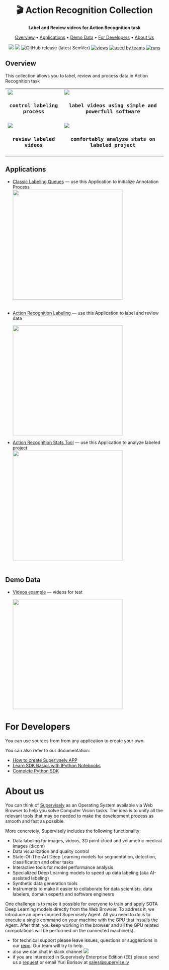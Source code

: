 <div align="center" markdown>
  
<h1 align="center" style="border-bottom: 0"> 🎬 Action Recognition Collection </h1>

  <p align="center"><b>Label and Review videos for Action Recognition task</b></p>

  
<p align="center">
  <a href="#Overview">Overview</a> •
  <a href="#Applications">Applications</a> •
  <a href="#Demo-Data">Demo Data</a> •
  <a href="#For-Developers">For Developers</a> •
  <a href="#About-Us">About Us</a>
</p>

[![](https://img.shields.io/badge/supervisely-ecosystem-brightgreen)](https://ecosystem.supervise.ly/apps/supervisely-ecosystem/collection-action-recognition)
[![](https://img.shields.io/badge/slack-chat-green.svg?logo=slack)](https://supervise.ly/slack)
![GitHub release (latest SemVer)](https://img.shields.io/github/v/release/supervisely-ecosystem/collection-action-recognition)
[![views](https://app.supervise.ly/public/api/v3/ecosystem.counters?repo=supervisely-ecosystem/collection-action-recognition&counter=views&label=views)](https://supervise.ly)
[![used by teams](https://app.supervise.ly/public/api/v3/ecosystem.counters?repo=supervisely-ecosystem/collection-action-recognition&counter=downloads&label=used%20by%20teams)](https://supervise.ly)
[![runs](https://app.supervise.ly/public/api/v3/ecosystem.counters?repo=supervisely-ecosystem/collection-action-recognition&counter=runs&label=runs&123)](https://supervise.ly)


  
</div>

## Overview

This collection allows you to label, review and process data in Action Recognition task   

<table>
    <tr style="width: 100%">
        <td >
          <img src="https://imgur.com/CBAvlra.png" style=""/>
            <h4 align="center" style="font-family:'Lucida Console', monospace; padding-top: 3px; padding-bottom: 0">control labeling process</h4>
        </td>
        <td>
          <img src="https://imgur.com/tWwE977.png" style=""/>
            <h4 align="center" style="font-family:'Lucida Console', monospace; padding-top: 3px; padding-bottom: 0">label videos using simple and powerfull software</h4> 
        </td>
    </tr>
    <tr>
        <td>
          <img src="https://imgur.com/1JPMeTf.png" style=""/>
            <h4 align="center" style="font-family:'Lucida Console', monospace; padding-top: 3px">review labeled videos</h4> 
        </td>
        <td>
          <img src="https://imgur.com/MKp69jg.png" style=""/>
            <h4 align="center" style="font-family:'Lucida Console', monospace; padding-top: 3px">comfortably analyze stats on labeled project</h4> 
        </td>
    </tr>
    
</table>


## Applications


- [Classic Labeling Queues](https://ecosystem.supervise.ly/apps/labeling-queues) — use this Application to initialize Annotation Process   
  <img data-key="sly-module-link" data-module-slug="supervisely-ecosystem/labeling-queues" src="https://imgur.com/Fq8uLnl.png" width="350px" style='padding-bottom: 20px'/>
  
- [Action Recognition Labeling](https://ecosystem.supervise.ly/apps/action-recognition-labeling) — use this Application to label and review data  

    <img data-key="sly-module-link" data-module-slug="supervisely-ecosystem/action-recognition-labeling" src="https://imgur.com/q49qwvF.png" width="350px"/>

- [Action Recognition Stats Tool](https://ecosystem.supervise.ly/apps/action-recognition-stats) — use this Application to analyze labeled project  
  <img data-key="sly-module-link" data-module-slug="supervisely-ecosystem/action-recognition-stats" src="https://imgur.com/Y7mrGBL.png" width="350px" style='padding-bottom: 20px'/>
    
## Demo Data
 
- [Videos example](https://ecosystem.supervise.ly/projects/videos-example) — videos for test

    <img data-key="sly-module-link" data-module-slug="supervisely-ecosystem/videos-example" src="https://imgur.com/gFmUIh0.png" width="350px"/>


# For Developers

You can use sources from from any application to create your own.

You can also refer to our documentation:

- [How to create Superivsely APP](https://github.com/supervisely-ecosystem/how-to-create-app)
- [Learn SDK Basics with IPython Notebooks](https://sdk.docs.supervise.ly/rst_templates/notebooks/notebooks.html)
- [Complete Python SDK](https://sdk.docs.supervise.ly/sdk_packages.html)

# About us

You can think of [Supervisely](https://supervise.ly/) as an Operating System available via Web Browser to help you solve
Computer Vision tasks. The idea is to unify all the relevant tools that may be needed to make the development process as
smooth and fast as possible.

More concretely, Supervisely includes the following functionality:

- Data labeling for images, videos, 3D point cloud and volumetric medical images (dicom)
- Data visualization and quality control
- State-Of-The-Art Deep Learning models for segmentation, detection, classification and other tasks
- Interactive tools for model performance analysis
- Specialized Deep Learning models to speed up data labeling (aka AI-assisted labeling)
- Synthetic data generation tools
- Instruments to make it easier to collaborate for data scientists, data labelers, domain experts and software engineers

One challenge is to make it possible for everyone to train and apply SOTA Deep Learning models directly from the Web
Browser. To address it, we introduce an open sourced Supervisely Agent. All you need to do is to execute a single
command on your machine with the GPU that installs the Agent. After that, you keep working in the browser and all the
GPU related computations will be performed on the connected machine(s).

- for technical support please leave issues, questions or suggestions in
  our [repo](https://github.com/supervisely-ecosystem/gl-metric-learning). Our team will try to help.
- also we can chat in slack
  channel [![](https://img.shields.io/badge/slack-chat-green.svg?logo=slack)](https://supervise.ly/slack)
- if you are interested in Supervisely Enterprise Edition (EE) please send us
  a [request](https://supervise.ly/enterprise/?demo) or email Yuri Borisov at [sales@supervise.ly](sales@supervise.ly)
